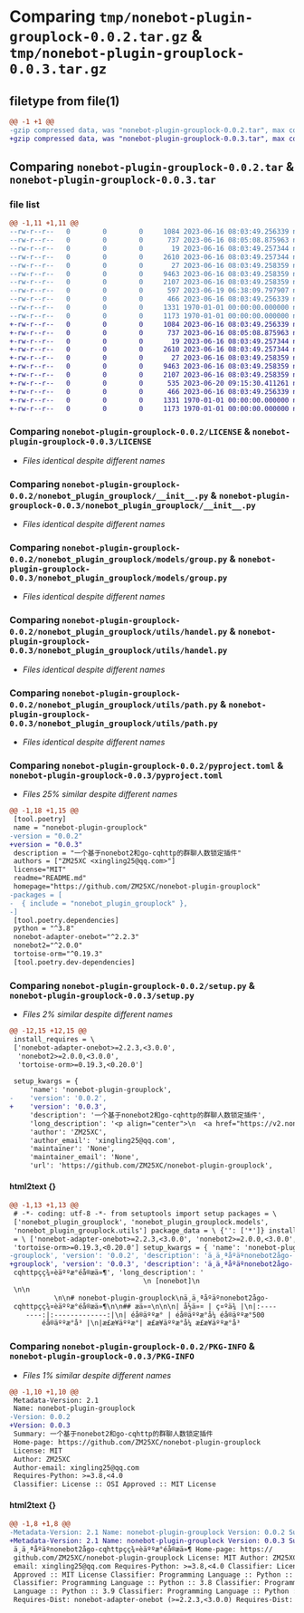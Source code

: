 # Comparing `tmp/nonebot-plugin-grouplock-0.0.2.tar.gz` & `tmp/nonebot-plugin-grouplock-0.0.3.tar.gz`

## filetype from file(1)

```diff
@@ -1 +1 @@
-gzip compressed data, was "nonebot-plugin-grouplock-0.0.2.tar", max compression
+gzip compressed data, was "nonebot-plugin-grouplock-0.0.3.tar", max compression
```

## Comparing `nonebot-plugin-grouplock-0.0.2.tar` & `nonebot-plugin-grouplock-0.0.3.tar`

### file list

```diff
@@ -1,11 +1,11 @@
--rw-r--r--   0        0        0     1084 2023-06-16 08:03:49.256339 nonebot-plugin-grouplock-0.0.2/LICENSE
--rw-r--r--   0        0        0      737 2023-06-16 08:05:08.875963 nonebot-plugin-grouplock-0.0.2/nonebot_plugin_grouplock/__init__.py
--rw-r--r--   0        0        0       19 2023-06-16 08:03:49.257344 nonebot-plugin-grouplock-0.0.2/nonebot_plugin_grouplock/models/__init__.py
--rw-r--r--   0        0        0     2610 2023-06-16 08:03:49.257344 nonebot-plugin-grouplock-0.0.2/nonebot_plugin_grouplock/models/group.py
--rw-r--r--   0        0        0       27 2023-06-16 08:03:49.258359 nonebot-plugin-grouplock-0.0.2/nonebot_plugin_grouplock/utils/__init__.py
--rw-r--r--   0        0        0     9463 2023-06-16 08:03:49.258359 nonebot-plugin-grouplock-0.0.2/nonebot_plugin_grouplock/utils/handel.py
--rw-r--r--   0        0        0     2107 2023-06-16 08:03:49.258359 nonebot-plugin-grouplock-0.0.2/nonebot_plugin_grouplock/utils/path.py
--rw-r--r--   0        0        0      597 2023-06-19 06:38:09.797907 nonebot-plugin-grouplock-0.0.2/pyproject.toml
--rw-r--r--   0        0        0      466 2023-06-16 08:03:49.256339 nonebot-plugin-grouplock-0.0.2/README.md
--rw-r--r--   0        0        0     1331 1970-01-01 00:00:00.000000 nonebot-plugin-grouplock-0.0.2/setup.py
--rw-r--r--   0        0        0     1173 1970-01-01 00:00:00.000000 nonebot-plugin-grouplock-0.0.2/PKG-INFO
+-rw-r--r--   0        0        0     1084 2023-06-16 08:03:49.256339 nonebot-plugin-grouplock-0.0.3/LICENSE
+-rw-r--r--   0        0        0      737 2023-06-16 08:05:08.875963 nonebot-plugin-grouplock-0.0.3/nonebot_plugin_grouplock/__init__.py
+-rw-r--r--   0        0        0       19 2023-06-16 08:03:49.257344 nonebot-plugin-grouplock-0.0.3/nonebot_plugin_grouplock/models/__init__.py
+-rw-r--r--   0        0        0     2610 2023-06-16 08:03:49.257344 nonebot-plugin-grouplock-0.0.3/nonebot_plugin_grouplock/models/group.py
+-rw-r--r--   0        0        0       27 2023-06-16 08:03:49.258359 nonebot-plugin-grouplock-0.0.3/nonebot_plugin_grouplock/utils/__init__.py
+-rw-r--r--   0        0        0     9463 2023-06-16 08:03:49.258359 nonebot-plugin-grouplock-0.0.3/nonebot_plugin_grouplock/utils/handel.py
+-rw-r--r--   0        0        0     2107 2023-06-16 08:03:49.258359 nonebot-plugin-grouplock-0.0.3/nonebot_plugin_grouplock/utils/path.py
+-rw-r--r--   0        0        0      535 2023-06-20 09:15:30.411261 nonebot-plugin-grouplock-0.0.3/pyproject.toml
+-rw-r--r--   0        0        0      466 2023-06-16 08:03:49.256339 nonebot-plugin-grouplock-0.0.3/README.md
+-rw-r--r--   0        0        0     1331 1970-01-01 00:00:00.000000 nonebot-plugin-grouplock-0.0.3/setup.py
+-rw-r--r--   0        0        0     1173 1970-01-01 00:00:00.000000 nonebot-plugin-grouplock-0.0.3/PKG-INFO
```

### Comparing `nonebot-plugin-grouplock-0.0.2/LICENSE` & `nonebot-plugin-grouplock-0.0.3/LICENSE`

 * *Files identical despite different names*

### Comparing `nonebot-plugin-grouplock-0.0.2/nonebot_plugin_grouplock/__init__.py` & `nonebot-plugin-grouplock-0.0.3/nonebot_plugin_grouplock/__init__.py`

 * *Files identical despite different names*

### Comparing `nonebot-plugin-grouplock-0.0.2/nonebot_plugin_grouplock/models/group.py` & `nonebot-plugin-grouplock-0.0.3/nonebot_plugin_grouplock/models/group.py`

 * *Files identical despite different names*

### Comparing `nonebot-plugin-grouplock-0.0.2/nonebot_plugin_grouplock/utils/handel.py` & `nonebot-plugin-grouplock-0.0.3/nonebot_plugin_grouplock/utils/handel.py`

 * *Files identical despite different names*

### Comparing `nonebot-plugin-grouplock-0.0.2/nonebot_plugin_grouplock/utils/path.py` & `nonebot-plugin-grouplock-0.0.3/nonebot_plugin_grouplock/utils/path.py`

 * *Files identical despite different names*

### Comparing `nonebot-plugin-grouplock-0.0.2/pyproject.toml` & `nonebot-plugin-grouplock-0.0.3/pyproject.toml`

 * *Files 25% similar despite different names*

```diff
@@ -1,18 +1,15 @@
 [tool.poetry]
 name = "nonebot-plugin-grouplock"
-version = "0.0.2"
+version = "0.0.3"
 description = "一个基于nonebot2和go-cqhttp的群聊人数锁定插件"
 authors = ["ZM25XC <xingling25@qq.com>"]
 license="MIT"
 readme="README.md"
 homepage="https://github.com/ZM25XC/nonebot-plugin-grouplock"
-packages = [
-  { include = "nonebot_plugin_grouplock" },
-]
 [tool.poetry.dependencies]
 python = "^3.8"
 nonebot-adapter-onebot="^2.2.3"
 nonebot2="^2.0.0"
 tortoise-orm="^0.19.3"
 [tool.poetry.dev-dependencies]
```

### Comparing `nonebot-plugin-grouplock-0.0.2/setup.py` & `nonebot-plugin-grouplock-0.0.3/setup.py`

 * *Files 2% similar despite different names*

```diff
@@ -12,15 +12,15 @@
 install_requires = \
 ['nonebot-adapter-onebot>=2.2.3,<3.0.0',
  'nonebot2>=2.0.0,<3.0.0',
  'tortoise-orm>=0.19.3,<0.20.0']
 
 setup_kwargs = {
     'name': 'nonebot-plugin-grouplock',
-    'version': '0.0.2',
+    'version': '0.0.3',
     'description': '一个基于nonebot2和go-cqhttp的群聊人数锁定插件',
     'long_description': '<p align="center">\n  <a href="https://v2.nonebot.dev/"><img src="https://v2.nonebot.dev/logo.png" width="200" height="200" alt="nonebot"></a>\n</p>\n\n<div align="center">\n\n#  nonebot-plugin-grouplock\n一个基于nonebot2和go-cqhttp的群聊人数锁定插件\n\n## 指令\n\n\n| 命令 | 示例 |\n|:--------:|:-------------:|\n| 锁定人数  |  锁定人数开 锁定人数500 锁定人数关 |\n|检查人数|   检查人数开 检查人数关 检查人数|',
     'author': 'ZM25XC',
     'author_email': 'xingling25@qq.com',
     'maintainer': 'None',
     'maintainer_email': 'None',
     'url': 'https://github.com/ZM25XC/nonebot-plugin-grouplock',
```

#### html2text {}

```diff
@@ -1,13 +1,13 @@
 # -*- coding: utf-8 -*- from setuptools import setup packages = \
 ['nonebot_plugin_grouplock', 'nonebot_plugin_grouplock.models',
 'nonebot_plugin_grouplock.utils'] package_data = \ {'': ['*']} install_requires
 = \ ['nonebot-adapter-onebot>=2.2.3,<3.0.0', 'nonebot2>=2.0.0,<3.0.0',
 'tortoise-orm>=0.19.3,<0.20.0'] setup_kwargs = { 'name': 'nonebot-plugin-
-grouplock', 'version': '0.0.2', 'description': 'ä¸ä¸ªåºäºnonebot2ågo-
+grouplock', 'version': '0.0.3', 'description': 'ä¸ä¸ªåºäºnonebot2ågo-
 cqhttpçç¾¤èäººæ°éå®æä»¶', 'long_description': '
                                 \n [nonebot]\n
 \n\n
           \n\n# nonebot-plugin-grouplock\nä¸ä¸ªåºäºnonebot2ågo-
 cqhttpçç¾¤èäººæ°éå®æä»¶\n\n## æä»¤\n\n\n| å½ä»¤ | ç¤ºä¾ |\n|:----
    ----:|:-------------:|\n| éå®äººæ° | éå®äººæ°å¼ éå®äººæ°500
        éå®äººæ°å³ |\n|æ£æ¥äººæ°| æ£æ¥äººæ°å¼ æ£æ¥äººæ°å³
```

### Comparing `nonebot-plugin-grouplock-0.0.2/PKG-INFO` & `nonebot-plugin-grouplock-0.0.3/PKG-INFO`

 * *Files 1% similar despite different names*

```diff
@@ -1,10 +1,10 @@
 Metadata-Version: 2.1
 Name: nonebot-plugin-grouplock
-Version: 0.0.2
+Version: 0.0.3
 Summary: 一个基于nonebot2和go-cqhttp的群聊人数锁定插件
 Home-page: https://github.com/ZM25XC/nonebot-plugin-grouplock
 License: MIT
 Author: ZM25XC
 Author-email: xingling25@qq.com
 Requires-Python: >=3.8,<4.0
 Classifier: License :: OSI Approved :: MIT License
```

#### html2text {}

```diff
@@ -1,8 +1,8 @@
-Metadata-Version: 2.1 Name: nonebot-plugin-grouplock Version: 0.0.2 Summary:
+Metadata-Version: 2.1 Name: nonebot-plugin-grouplock Version: 0.0.3 Summary:
 ä¸ä¸ªåºäºnonebot2ågo-cqhttpçç¾¤èäººæ°éå®æä»¶ Home-page: https://
 github.com/ZM25XC/nonebot-plugin-grouplock License: MIT Author: ZM25XC Author-
 email: xingling25@qq.com Requires-Python: >=3.8,<4.0 Classifier: License :: OSI
 Approved :: MIT License Classifier: Programming Language :: Python :: 3
 Classifier: Programming Language :: Python :: 3.8 Classifier: Programming
 Language :: Python :: 3.9 Classifier: Programming Language :: Python :: 3.10
 Requires-Dist: nonebot-adapter-onebot (>=2.2.3,<3.0.0) Requires-Dist: nonebot2
```

